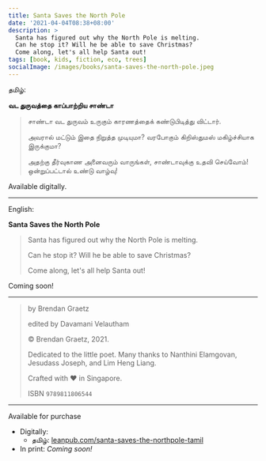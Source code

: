 ```yaml
---
title: Santa Saves the North Pole
date: '2021-04-04T08:38+08:00'
description: >
  Santa has figured out why the North Pole is melting.
  Can he stop it? Will he be able to save Christmas?
  Come along, let's all help Santa out!
tags: [book, kids, fiction, eco, trees]
socialImage: /images/books/santa-saves-the-north-pole.jpeg
---
```


தமிழ்:

**வட துருவத்தை காப்பாற்றிய சாண்டா**

> சாண்டா வட துருவம் உருகும் காரணத்தைக் கண்டுபிடித்து விட்டார்.
>
> அவரால் மட்டும் இதை நிறுத்த முடியுமா? வரபோகும் கிறிஸ்துமஸ் மகிழ்ச்சியாக இருக்குமா?
>
> அதற்கு தீர்வுகாண அனைவரும் வாருங்கள், சாண்டாவுக்கு உதவி செய்வோம்! ஒன்றுப்பட்டால் உண்டு வாழ்வு!

Available digitally.

----

English:

**Santa Saves the North Pole**

> Santa has figured out why the North Pole is melting.
>
> Can he stop it? Will he be able to save Christmas?
>
> Come along, let's all help Santa out!

Coming soon!

----

> by Brendan Graetz
>
> edited by Davamani Velautham
>
> © Brendan Graetz, 2021.
>
> Dedicated to the little poet.
> Many thanks to Nanthini Elamgovan, Jesudass Joseph, and Lim Heng Liang.
>
> Crafted with ♥ in Singapore.
>
> ISBN `9789811806544`

----

Available for purchase

- Digitally:
  - தமிழ்: [leanpub.com/santa-saves-the-northpole-tamil](https://leanpub.com/santa-saves-the-northpole-tamil)
- In print: *Coming soon!*
